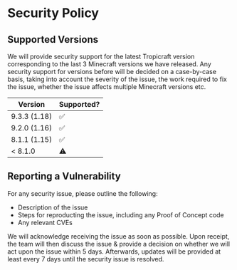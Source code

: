 # Security Policy

## Supported Versions

We will provide security support for the latest Tropicraft version corresponding to the last 3 Minecraft versions we have released. Any security support for versions before will be decided on a case-by-case basis, taking into account the severity of the issue, the work required to fix the issue, whether the issue affects multiple Minecraft versions etc.

|    Version     | Supported? |
| -------------- | ---------- |
| 9.3.3 (1.18)   | ✅ |
| 9.2.0 (1.16)   | ✅ |
| 8.1.1 (1.15)   | ✅ |
| < 8.1.0        | ⚠️ |

## Reporting a Vulnerability

For any security issue, please outline the following:
- Description of the issue
- Steps for reproducting the issue, including any Proof of Concept code
- Any relevant CVEs

We will acknowledge receiving the issue as soon as possible. Upon receipt, the team will then discuss the issue & provide a decision on whether we will act upon the issue within 5 days. Afterwards, updates will be provided at least every 7 days until the security issue is resolved.
